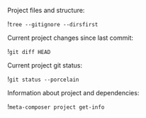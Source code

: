 Project files and structure:

!`tree --gitignore --dirsfirst`

Current project changes since last commit:

!`git diff HEAD`

Current project git status:

!`git status --porcelain`

Information about project and dependencies:

!`meta-composer project get-info`
